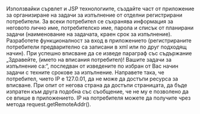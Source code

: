 Използвайки сървлет и JSP технологиите, създайте част от приложение за организиране на задачи за изпълнение от отделни регистрирани потребители. За всеки потребител се съхранява информация за неговото лично име, потребителско име, парола и списък от планирани задачи (наименование на задачата, краен срок за изпълнение). 
Разработете функционалност за вход в приложението (регистрираните потребители предварително са записани в xml или по друг подходящ начин).  При успешно вписване да се изведе параграф със съдържание „Здравейте, (името на вписания потребител)! Вашите задачи за изпълнение са:“, последван от изведените по избран от Вас начин задачи с техните срокове за изпълнение. 
Направете така, че потребител, чието IP e 127.0.01, да не може да достъпи ресурса за вписване. При опит от негова страна да достъпи страницата, да бъде изпратен към друга подобна със съобщение, че не му е позволено да се впише в приложението. IP на потребителя можете да получите чрез метода request.getRemoteAddr().
